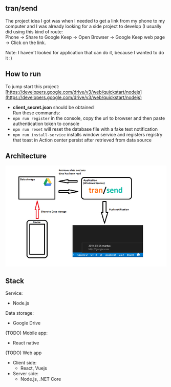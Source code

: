 ## tran/send
The project idea I got was when I needed to get a link from my phone to my computer and I was already looking for a side project to develop (I usually did using this kind of route:  
Phone -> Share to Google Keep -> Open Browser -> Google Keep web page -> Click on the link.  

Note: I haven't looked for application that can do it, because I wanted to do it :)  
## How to run
To jump start this project:  
[https://developers.google.com/drive/v3/web/quickstart/nodejs](https://developers.google.com/drive/v3/web/quickstart/nodejs)  
- **client_secret.json** should be obtained  
Run these commands: 
- `npm run register` in the console, copy the url to browser and then paste authentication token to console
- `npm run reset` will reset the database file with a fake test notification
- `npm run install-service` installs window service and registers registry that toast in Action center persist after retrieved from data source

## Architecture
![Architecture](./transend.png)

## Stack
Service:
- Node.js

Data storage:
- Google Drive

(TODO) Mobile app:
- React native

(TODO) Web app
- Client side:
  + React, Vuejs
- Server side:
  + Node.js, .NET Core

